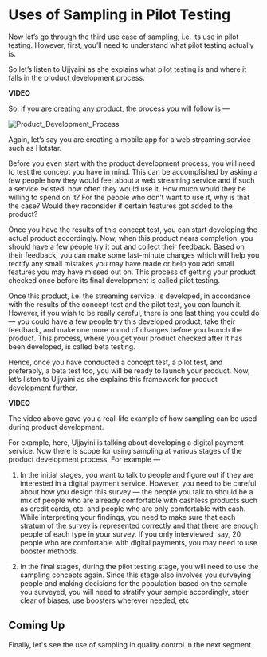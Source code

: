 # Uses of Sampling in Pilot Testing

Now let’s go through the third use case of sampling, i.e. its use in pilot testing. However, first, you’ll need to understand what pilot testing actually is.

So let’s listen to Ujjyaini as she explains what pilot testing is and where it falls in the product development process.

**VIDEO**

So, if you are creating any product, the process you will follow is —

![Product_Development_Process](https://i.ibb.co/nBthLJf/Product-Development-Process.png)

Again, let’s say you are creating a mobile app for a web streaming service such as Hotstar.

Before you even start with the product development process, you will need to test the concept you have in mind. This can be accomplished by asking a few people how they would feel about a web streaming service and if such a service existed, how often they would use it. How much would they be willing to spend on it? For the people who don’t want to use it, why is that the case? Would they reconsider if certain features got added to the product?

Once you have the results of this concept test, you can start developing the actual product accordingly. Now, when this product nears completion, you should have a few people try it out and collect their feedback. Based on their feedback, you can make some last-minute changes which will help you rectify any small mistakes you may have made or help you add small features you may have missed out on. This process of getting your product checked once before its final development is called pilot testing.

Once this product, i.e. the streaming service, is developed, in accordance with the results of the concept test and the pilot test, you can launch it. However, if you wish to be really careful, there is one last thing you could do — you could have a few people try this developed product, take their feedback, and make one more round of changes before you launch the product. This process, where you get your product checked after it has been developed, is called beta testing.

Hence, once you have conducted a concept test, a pilot test, and preferably, a beta test too, you will be ready to launch your product. Now, let’s listen to Ujjyaini as she explains this framework for product development further.

**VIDEO**

The video above gave you a real-life example of how sampling can be used during product development.

For example, here, Ujjayini is talking about developing a digital payment service. Now there is scope for using sampling at various stages of the product development process. For example —

1. In the initial stages, you want to talk to people and figure out if they are interested in a digital payment service. However, you need to be careful about how you design this survey — the people you talk to should be a mix of people who are already comfortable with cashless products such as credit cards, etc. and people who are only comfortable with cash. While interpreting your findings, you need to make sure that each stratum of the survey is represented correctly and that there are enough people of each type in your survey. If you only interviewed, say, 20 people who are comfortable with digital payments, you may need to use booster methods.

2. In the final stages, during the pilot testing stage, you will need to use the sampling concepts again. Since this stage also involves you surveying people and making decisions for the population based on the sample you surveyed, you will need to stratify your sample accordingly, steer clear of biases, use boosters wherever needed, etc.

## **Coming Up**

Finally, let's see the use of sampling in quality control in the next segment.
